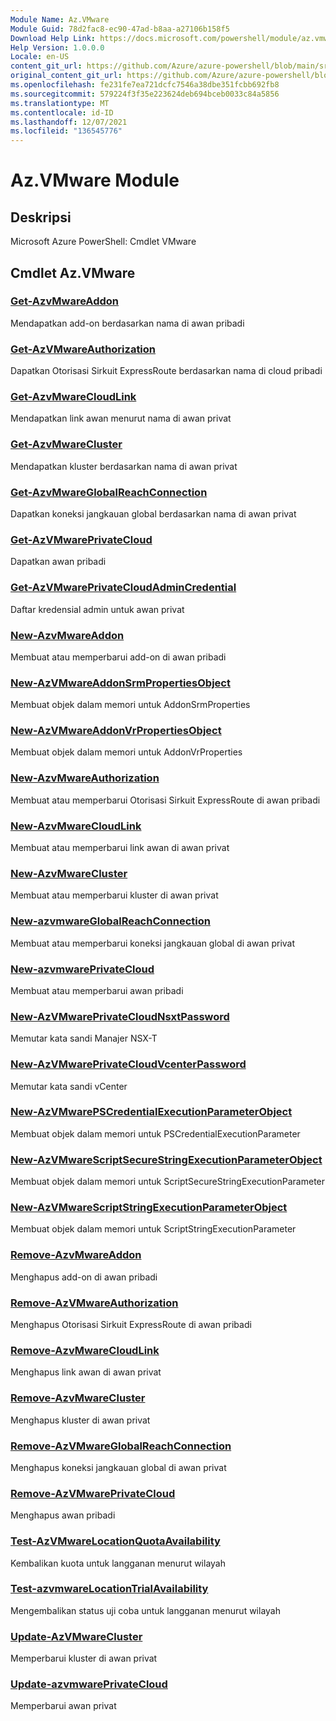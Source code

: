 ```yaml
---
Module Name: Az.VMware
Module Guid: 78d2fac8-ec90-47ad-b8aa-a27106b158f5
Download Help Link: https://docs.microsoft.com/powershell/module/az.vmware
Help Version: 1.0.0.0
Locale: en-US
content_git_url: https://github.com/Azure/azure-powershell/blob/main/src/VMware/help/Az.VMware.md
original_content_git_url: https://github.com/Azure/azure-powershell/blob/main/src/VMware/help/Az.VMware.md
ms.openlocfilehash: fe231fe7ea721dcfc7546a38dbe351fcbb692fb8
ms.sourcegitcommit: 579224f3f35e223624deb694bceb0033c84a5856
ms.translationtype: MT
ms.contentlocale: id-ID
ms.lasthandoff: 12/07/2021
ms.locfileid: "136545776"
---
```

# Az.VMware Module
## Deskripsi
Microsoft Azure PowerShell: Cmdlet VMware

## Cmdlet Az.VMware
### [Get-AzvMwareAddon](Get-AzVMwareAddon.md)
Mendapatkan add-on berdasarkan nama di awan pribadi

### [Get-AzVMwareAuthorization](Get-AzVMwareAuthorization.md)
Dapatkan Otorisasi Sirkuit ExpressRoute berdasarkan nama di cloud pribadi

### [Get-AzvMwareCloudLink](Get-AzVMwareCloudLink.md)
Mendapatkan link awan menurut nama di awan privat

### [Get-AzvMwareCluster](Get-AzVMwareCluster.md)
Mendapatkan kluster berdasarkan nama di awan privat

### [Get-AzvMwareGlobalReachConnection](Get-AzVMwareGlobalReachConnection.md)
Dapatkan koneksi jangkauan global berdasarkan nama di awan privat

### [Get-AzVMwarePrivateCloud](Get-AzVMwarePrivateCloud.md)
Dapatkan awan pribadi

### [Get-AzVMwarePrivateCloudAdminCredential](Get-AzVMwarePrivateCloudAdminCredential.md)
Daftar kredensial admin untuk awan privat

### [New-AzvMwareAddon](New-AzVMwareAddon.md)
Membuat atau memperbarui add-on di awan pribadi

### [New-AzVMwareAddonSrmPropertiesObject](New-AzVMwareAddonSrmPropertiesObject.md)
Membuat objek dalam memori untuk AddonSrmProperties

### [New-AzVMwareAddonVrPropertiesObject](New-AzVMwareAddonVrPropertiesObject.md)
Membuat objek dalam memori untuk AddonVrProperties

### [New-AzvMwareAuthorization](New-AzVMwareAuthorization.md)
Membuat atau memperbarui Otorisasi Sirkuit ExpressRoute di awan pribadi

### [New-AzvMwareCloudLink](New-AzVMwareCloudLink.md)
Membuat atau memperbarui link awan di awan privat

### [New-AzvMwareCluster](New-AzVMwareCluster.md)
Membuat atau memperbarui kluster di awan privat

### [New-azvmwareGlobalReachConnection](New-AzVMwareGlobalReachConnection.md)
Membuat atau memperbarui koneksi jangkauan global di awan privat

### [New-azvmwarePrivateCloud](New-AzVMwarePrivateCloud.md)
Membuat atau memperbarui awan pribadi

### [New-AzVMwarePrivateCloudNsxtPassword](New-AzVMwarePrivateCloudNsxtPassword.md)
Memutar kata sandi Manajer NSX-T

### [New-AzVMwarePrivateCloudVcenterPassword](New-AzVMwarePrivateCloudVcenterPassword.md)
Memutar kata sandi vCenter

### [New-AzVMwarePSCredentialExecutionParameterObject](New-AzVMwarePSCredentialExecutionParameterObject.md)
Membuat objek dalam memori untuk PSCredentialExecutionParameter

### [New-AzVMwareScriptSecureStringExecutionParameterObject](New-AzVMwareScriptSecureStringExecutionParameterObject.md)
Membuat objek dalam memori untuk ScriptSecureStringExecutionParameter

### [New-AzVMwareScriptStringExecutionParameterObject](New-AzVMwareScriptStringExecutionParameterObject.md)
Membuat objek dalam memori untuk ScriptStringExecutionParameter

### [Remove-AzvMwareAddon](Remove-AzVMwareAddon.md)
Menghapus add-on di awan pribadi

### [Remove-AzVMwareAuthorization](Remove-AzVMwareAuthorization.md)
Menghapus Otorisasi Sirkuit ExpressRoute di awan pribadi

### [Remove-AzvMwareCloudLink](Remove-AzVMwareCloudLink.md)
Menghapus link awan di awan privat

### [Remove-AzvMwareCluster](Remove-AzVMwareCluster.md)
Menghapus kluster di awan privat

### [Remove-AzVMwareGlobalReachConnection](Remove-AzVMwareGlobalReachConnection.md)
Menghapus koneksi jangkauan global di awan privat

### [Remove-AzVMwarePrivateCloud](Remove-AzVMwarePrivateCloud.md)
Menghapus awan pribadi

### [Test-AzVMwareLocationQuotaAvailability](Test-AzVMwareLocationQuotaAvailability.md)
Kembalikan kuota untuk langganan menurut wilayah

### [Test-azvmwareLocationTrialAvailability](Test-AzVMwareLocationTrialAvailability.md)
Mengembalikan status uji coba untuk langganan menurut wilayah

### [Update-AzVMwareCluster](Update-AzVMwareCluster.md)
Memperbarui kluster di awan privat

### [Update-azvmwarePrivateCloud](Update-AzVMwarePrivateCloud.md)
Memperbarui awan privat

